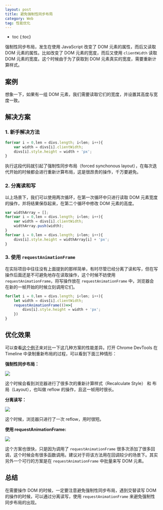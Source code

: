 ```yaml
---
layout: post
title: 避免强制性同步布局
category: Web
tag: 性能优化
---
```


* toc
{:toc}

强制性同步布局，发生在使用 JavaScript 改变了 DOM 元素的属性，而后又读取 DOM 元素的属性。比如改变了 DOM 元素的宽度，而后又使用 `clientWidth` 读取 DOM 元素的宽度。这个时候由于为了获取到 DOM 元素真实的宽度，需要重新计算样式。

## 案例

想象一下，如果有一组 DOM 元素，我们需要读取它们的宽度，并设置其高度与宽度一致。

## 解决方案

### 1. 新手解决方法

```js
for(var i = 0,len = divs.length; i<len; i++){
    var width = divs[i].clientWidth;
    divs[i].style.height = width + 'px';
}
```

执行这段代码就引起了强制性同步布局（forced synchonous layout），在每次迭代开始的时候都会进行重新计算布局，这是很昂贵的操作，千万要避免。

### 2. 分离读和写

以上场景下，我们可以使用两次循环，在第一次循环中只进行读取 DOM 元素宽度的操作，并将结果保存起来，在第二个循环中修改 DOM 元素的高度。

```javascript
var widthArray = [];
for(var i = 0,len = divs.length; i<len; i++){
    var width = divs[i].clientWidth;
    widthArray.push(width);
}
for(var i = 0,len = divs.length; i<len; i++){
    divs[i].style.height = widthArray[i] + 'px';
}
```

### 3. 使用 `requestAnimationFrame`

在实际项目中往往没有上面提到的那样简单，有时尽管已经分离了读和写，但在写操作后面还是不可避免地存在读取操作，这个时候不妨使用 `requestAnimationFrame`，将写操作放在 `requestAnimationFrame` 中，浏览器会在新的一帧开始的时候立刻调用它们。

```javascript
for(let i = 0,len = divs.length; i<len; i++){
    let width = divs[i].clientWidth;
    requestAnimationFrame(()=>{
        divs[i].style.height = width + 'px';
    })
}
```

## 优化效果

可以查看[这个例子](https://wy-ei.github.io/60fps/layout/layout-thrashing.html)来对比一下这几种方案的性能差异。打开 Chrome DevTools 在 Timeline 中录制重新布局的过程，可以看到下面三种情形：

**强制性同步布局：**

![](http://7xs1gu.com1.z0.glb.clouddn.com/2016-11-11/319890.jpg)

这个时候会看到浏览器进行了很多次的重新计算样式（Recalculate Style） 和 布局（Layout），也叫做 reflow 的操作，且这一帧用时很长。

**分离读写：**

![](http://7xs1gu.com1.z0.glb.clouddn.com/2016-11-11/147743.jpg)

这个时候，浏览器只进行了一次 reflow，用时很短。

**使用 requestAnimationFrame:**

![](http://7xs1gu.com1.z0.glb.clouddn.com/2016-11-11/625120.jpg)

这个方案也很快，只是因为调用了 `requestAnimationFrame` 很多次添加了很多回调，这个时候会有很多函数调用。建议对于将该方法用在回调较少的场景下。其实另外一个可行的方案是在 `requestAnimationFrame` 中批量来写 DOM
元素。

## 总结

在需要操作 DOM 的时候，一定要注意避免强制性同步布局，遇到交替读写 DOM 的操作的时候，可以通过分离读写，使用 `requestAnimationFrame` 来避免强制性同步布局的出现。
